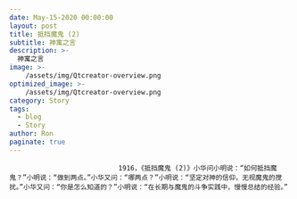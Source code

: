 ```yaml
---
date: May-15-2020 00:00:00
layout: post
title: 抵挡魔鬼 (2)
subtitle: 神寓之言
description: >-
  神寓之言
image: >-
    /assets/img/Qtcreator-overview.png
optimized_image: >-
    /assets/img/Qtcreator-overview.png
category: Story
tags:
  - blog
  - Story
author: Ron
paginate: true
---
```


							　　1916，《抵挡魔鬼 (2)》小华问小明说：“如何抵挡魔鬼？”小明说：“做到两点。”小华又问：“哪两点？”小明说：“坚定对神的信仰，无视魔鬼的搅扰。”小华又问：“你是怎么知道的？”小明说：“在长期与魔鬼的斗争实践中，慢慢总结的经验。”
							
							
						